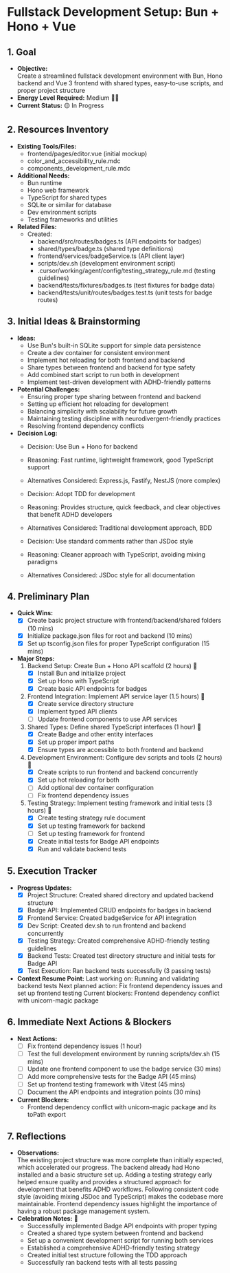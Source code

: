 # Fullstack Development Setup: Bun + Hono + Vue

## 1. Goal
- **Objective:**  
  Create a streamlined fullstack development environment with Bun, Hono backend and Vue 3 frontend with shared types, easy-to-use scripts, and proper project structure
- **Energy Level Required:** Medium 🔋🔋
- **Current Status:** 🟡 In Progress

## 2. Resources Inventory
- **Existing Tools/Files:**  
  - frontend/pages/editor.vue (initial mockup)
  - color_and_accessibility_rule.mdc
  - components_development_rule.mdc
- **Additional Needs:**  
  - Bun runtime
  - Hono web framework
  - TypeScript for shared types
  - SQLite or similar for database
  - Dev environment scripts
  - Testing frameworks and utilities
- **Related Files:**  
  - Created:
    - backend/src/routes/badges.ts (API endpoints for badges)
    - shared/types/badge.ts (shared type definitions)
    - frontend/services/badgeService.ts (API client layer)
    - scripts/dev.sh (development environment script)
    - .cursor/working/agent/config/testing_strategy_rule.md (testing guidelines)
    - backend/tests/fixtures/badges.ts (test fixtures for badge data)
    - backend/tests/unit/routes/badges.test.ts (unit tests for badge routes)

## 3. Initial Ideas & Brainstorming
- **Ideas:**  
  - Use Bun's built-in SQLite support for simple data persistence
  - Create a dev container for consistent environment
  - Implement hot reloading for both frontend and backend
  - Share types between frontend and backend for type safety
  - Add combined start script to run both in development
  - Implement test-driven development with ADHD-friendly patterns
- **Potential Challenges:**  
  - Ensuring proper type sharing between frontend and backend
  - Setting up efficient hot reloading for development
  - Balancing simplicity with scalability for future growth
  - Maintaining testing discipline with neurodivergent-friendly practices
  - Resolving frontend dependency conflicts
- **Decision Log:**
  - Decision: Use Bun + Hono for backend
  - Reasoning: Fast runtime, lightweight framework, good TypeScript support
  - Alternatives Considered: Express.js, Fastify, NestJS (more complex)
  
  - Decision: Adopt TDD for development
  - Reasoning: Provides structure, quick feedback, and clear objectives that benefit ADHD developers
  - Alternatives Considered: Traditional development approach, BDD
  
  - Decision: Use standard comments rather than JSDoc style
  - Reasoning: Cleaner approach with TypeScript, avoiding mixing paradigms
  - Alternatives Considered: JSDoc style for all documentation

## 4. Preliminary Plan
- **Quick Wins:**
  - [x] Create basic project structure with frontend/backend/shared folders (10 mins)
  - [x] Initialize package.json files for root and backend (10 mins)
  - [x] Set up tsconfig.json files for proper TypeScript configuration (15 mins)
- **Major Steps:**  
  1. Backend Setup: Create Bun + Hono API scaffold (2 hours) 🎯
     - [x] Install Bun and initialize project
     - [x] Set up Hono with TypeScript
     - [x] Create basic API endpoints for badges
  2. Frontend Integration: Implement API service layer (1.5 hours) 🎯
     - [x] Create service directory structure
     - [x] Implement typed API clients
     - [ ] Update frontend components to use API services
  3. Shared Types: Define shared TypeScript interfaces (1 hour) 🎯
     - [x] Create Badge and other entity interfaces
     - [x] Set up proper import paths
     - [x] Ensure types are accessible to both frontend and backend
  4. Development Environment: Configure dev scripts and tools (2 hours) 🎯
     - [x] Create scripts to run frontend and backend concurrently
     - [x] Set up hot reloading for both
     - [ ] Add optional dev container configuration
     - [ ] Fix frontend dependency issues
  5. Testing Strategy: Implement testing framework and initial tests (3 hours) 🎯
     - [x] Create testing strategy rule document
     - [x] Set up testing framework for backend
     - [ ] Set up testing framework for frontend
     - [x] Create initial tests for Badge API endpoints
     - [x] Run and validate backend tests

## 5. Execution Tracker
- **Progress Updates:**  
  - [x] Project Structure: Created shared directory and updated backend structure
  - [x] Badge API: Implemented CRUD endpoints for badges in backend
  - [x] Frontend Service: Created badgeService for API integration
  - [x] Dev Script: Created dev.sh to run frontend and backend concurrently
  - [x] Testing Strategy: Created comprehensive ADHD-friendly testing guidelines
  - [x] Backend Tests: Created test directory structure and initial tests for Badge API
  - [x] Test Execution: Ran backend tests successfully (3 passing tests)
- **Context Resume Point:**
  Last working on: Running and validating backend tests
  Next planned action: Fix frontend dependency issues and set up frontend testing
  Current blockers: Frontend dependency conflict with unicorn-magic package

## 6. Immediate Next Actions & Blockers
- **Next Actions:** 
  - [ ] Fix frontend dependency issues (1 hour)
  - [ ] Test the full development environment by running scripts/dev.sh (15 mins)
  - [ ] Update one frontend component to use the badge service (30 mins)
  - [ ] Add more comprehensive tests for the Badge API (45 mins)
  - [ ] Set up frontend testing framework with Vitest (45 mins)
  - [ ] Document the API endpoints and integration points (30 mins)
- **Current Blockers:**
  - Frontend dependency conflict with unicorn-magic package and its toPath export

## 7. Reflections
- **Observations:**  
  The existing project structure was more complete than initially expected, which accelerated our progress. The backend already had Hono installed and a basic structure set up. Adding a testing strategy early helped ensure quality and provides a structured approach for development that benefits ADHD workflows. Following consistent code style (avoiding mixing JSDoc and TypeScript) makes the codebase more maintainable. Frontend dependency issues highlight the importance of having a robust package management system.
- **Celebration Notes:** 🎉
  - Successfully implemented Badge API endpoints with proper typing
  - Created a shared type system between frontend and backend
  - Set up a convenient development script for running both services
  - Established a comprehensive ADHD-friendly testing strategy
  - Created initial test structure following the TDD approach
  - Successfully ran backend tests with all tests passing 